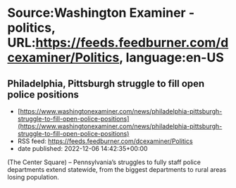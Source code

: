 # Source:Washington Examiner - politics, URL:https://feeds.feedburner.com/dcexaminer/Politics, language:en-US

## Philadelphia, Pittsburgh struggle to fill open police positions
 - [https://www.washingtonexaminer.com/news/philadelphia-pittsburgh-struggle-to-fill-open-police-positions](https://www.washingtonexaminer.com/news/philadelphia-pittsburgh-struggle-to-fill-open-police-positions)
 - RSS feed: https://feeds.feedburner.com/dcexaminer/Politics
 - date published: 2022-12-06 14:42:35+00:00

(The Center Square) – Pennsylvania’s struggles to fully staff police departments extend statewide, from the biggest departments to rural areas losing population.

